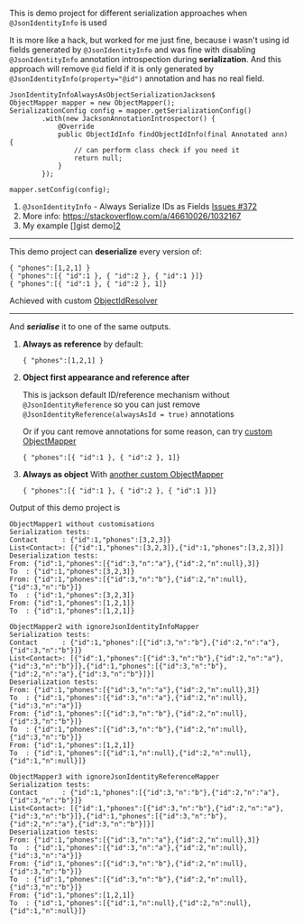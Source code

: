 This is demo project for different serialization approaches 
when `@JsonIdentityInfo` is used

It is more like a hack, but worked for me just fine, 
because i wasn't using id fields generated by `@JsonIdentityInfo` 
and was fine with disabling `@JsonIdentityInfo` annotation introspection 
during **serialization**. And this approach will remove `@id` 
field if it is only generated by `@JsonIdentityInfo(property="@id")` 
annotation and has no real field. 
  
    JsonIdentityInfoAlwaysAsObjectSerializationJackson$
    ObjectMapper mapper = new ObjectMapper();
    SerializationConfig config = mapper.getSerializationConfig()
            .with(new JacksonAnnotationIntrospector() {
                @Override
                public ObjectIdInfo findObjectIdInfo(final Annotated ann) {
                    // can perform class check if you need it
                    return null;
                }
            });

    mapper.setConfig(config);

1. `@JsonIdentityInfo` - Always Serialize IDs as Fields [Issues #372][1] 
2. More info: https://stackoverflow.com/a/46610026/1032167
3. My example []gist demo][2] 


  [1]: https://github.com/FasterXML/jackson-databind/issues/372
  [2]: https://gist.github.com/varren/ba5efcaac434e8ec5a291e26a5c380ae

***

This demo project can **deserialize** every version of:

    { "phones":[1,2,1] }
    { "phones":[{ "id":1 }, { "id":2 }, { "id":1 }]}
    { "phones":[{ "id":1 }, { "id":2 }, 1]}

Achieved with custom [ObjectIdResolver][3]
    
   [3]:  https://github.com/varren/JsonIdentityInfoAlwaysAsObjectSerializationJackson/blob/master/src/main/java/ru/varren/MyObjectIdResolver.java

***

And ***serialise*** it to one of the same outputs. 

1. **Always as reference** by default:

       { "phones":[1,2,1] }
       
2. **Object first appearance and reference after** 
  
   This is jackson default  ID/reference mechanism  without `@JsonIdentityReference` so you can 
   just remove `@JsonIdentityReference(alwaysAsId = true)` annotations
   
   Or if you cant remove annotations for some reason, can try [custom ObjectMapper][4]
   
       { "phones":[{ "id":1 }, { "id":2 }, 1]}
      
3.  **Always as object** With [another custom ObjectMapper][5]
                                            
        { "phones":[{ "id":1 }, { "id":2 }, { "id":1 }]}   
        
[4]: https://github.com/varren/JsonIdentityInfoAlwaysAsObjectSerializationJackson/blob/master/src/main/java/ru/varren/UsageDemo.java#L23-L37
[5]: https://github.com/varren/JsonIdentityInfoAlwaysAsObjectSerializationJackson/blob/master/src/main/java/ru/varren/UsageDemo.java#L39-L51
Output of this demo project is 

    ObjectMapper1 without customisations
    Serialization tests:
    Contact      : {"id":1,"phones":[3,2,3]}
    List<Contact>: [{"id":1,"phones":[3,2,3]},{"id":1,"phones":[3,2,3]}]
    Deserialization tests:
    From: {"id":1,"phones":[{"id":3,"n":"a"},{"id":2,"n":null},3]}
    To  : {"id":1,"phones":[3,2,3]}
    From: {"id":1,"phones":[{"id":3,"n":"b"},{"id":2,"n":null},{"id":3,"n":"b"}]}
    To  : {"id":1,"phones":[3,2,3]}
    From: {"id":1,"phones":[1,2,1]}
    To  : {"id":1,"phones":[1,2,1]}
    
    ObjectMapper2 with ignoreJsonIdentityInfoMapper
    Serialization tests:
    Contact      : {"id":1,"phones":[{"id":3,"n":"b"},{"id":2,"n":"a"},{"id":3,"n":"b"}]}
    List<Contact>: [{"id":1,"phones":[{"id":3,"n":"b"},{"id":2,"n":"a"},{"id":3,"n":"b"}]},{"id":1,"phones":[{"id":3,"n":"b"},{"id":2,"n":"a"},{"id":3,"n":"b"}]}]
    Deserialization tests:
    From: {"id":1,"phones":[{"id":3,"n":"a"},{"id":2,"n":null},3]}
    To  : {"id":1,"phones":[{"id":3,"n":"a"},{"id":2,"n":null},{"id":3,"n":"a"}]}
    From: {"id":1,"phones":[{"id":3,"n":"b"},{"id":2,"n":null},{"id":3,"n":"b"}]}
    To  : {"id":1,"phones":[{"id":3,"n":"b"},{"id":2,"n":null},{"id":3,"n":"b"}]}
    From: {"id":1,"phones":[1,2,1]}
    To  : {"id":1,"phones":[{"id":1,"n":null},{"id":2,"n":null},{"id":1,"n":null}]}
    
    ObjectMapper3 with ignoreJsonIdentityReferenceMapper
    Serialization tests:
    Contact      : {"id":1,"phones":[{"id":3,"n":"b"},{"id":2,"n":"a"},{"id":3,"n":"b"}]}
    List<Contact>: [{"id":1,"phones":[{"id":3,"n":"b"},{"id":2,"n":"a"},{"id":3,"n":"b"}]},{"id":1,"phones":[{"id":3,"n":"b"},{"id":2,"n":"a"},{"id":3,"n":"b"}]}]
    Deserialization tests:
    From: {"id":1,"phones":[{"id":3,"n":"a"},{"id":2,"n":null},3]}
    To  : {"id":1,"phones":[{"id":3,"n":"a"},{"id":2,"n":null},{"id":3,"n":"a"}]}
    From: {"id":1,"phones":[{"id":3,"n":"b"},{"id":2,"n":null},{"id":3,"n":"b"}]}
    To  : {"id":1,"phones":[{"id":3,"n":"b"},{"id":2,"n":null},{"id":3,"n":"b"}]}
    From: {"id":1,"phones":[1,2,1]}
    To  : {"id":1,"phones":[{"id":1,"n":null},{"id":2,"n":null},{"id":1,"n":null}]}
